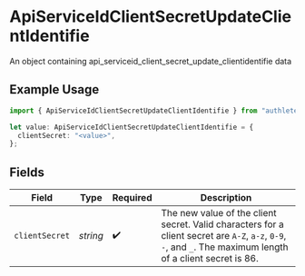 # ApiServiceIdClientSecretUpdateClientIdentifie

An object containing api_serviceid_client_secret_update_clientidentifie data

## Example Usage

```typescript
import { ApiServiceIdClientSecretUpdateClientIdentifie } from "authlete-typescript-sdk/models";

let value: ApiServiceIdClientSecretUpdateClientIdentifie = {
  clientSecret: "<value>",
};
```

## Fields

| Field                                                                                                                                                         | Type                                                                                                                                                          | Required                                                                                                                                                      | Description                                                                                                                                                   |
| ------------------------------------------------------------------------------------------------------------------------------------------------------------- | ------------------------------------------------------------------------------------------------------------------------------------------------------------- | ------------------------------------------------------------------------------------------------------------------------------------------------------------- | ------------------------------------------------------------------------------------------------------------------------------------------------------------- |
| `clientSecret`                                                                                                                                                | *string*                                                                                                                                                      | :heavy_check_mark:                                                                                                                                            | The new value of the client secret. Valid characters for a client secret are `A-Z`, `a-z`, `0-9`,<br/>`-`, and `_`. The maximum length of a client secret is 86.<br/> |